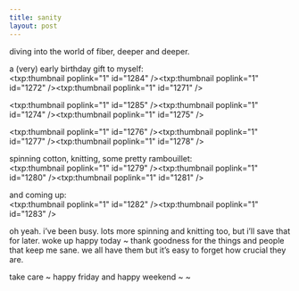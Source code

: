 ```yaml
---
title: sanity    
layout: post
---
```


diving into the world of fiber, deeper and deeper.

a (very) early birthday gift to myself:  
<span class="pic3"><txp:thumbnail poplink="1" id="1284" /><txp:thumbnail poplink="1" id="1272" /><txp:thumbnail poplink="1" id="1271" /></span>

<span class="pic3"><txp:thumbnail poplink="1" id="1285" /><txp:thumbnail poplink="1" id="1274" /><txp:thumbnail poplink="1" id="1275" /></span>

<span class="pic3"><txp:thumbnail poplink="1" id="1276" /><txp:thumbnail poplink="1" id="1277" /><txp:thumbnail poplink="1" id="1278" /></span>

spinning cotton, knitting, some pretty rambouillet:  
<span class="pic3"><txp:thumbnail poplink="1" id="1279" /><txp:thumbnail poplink="1" id="1280" /><txp:thumbnail poplink="1" id="1281" /></span>

and coming up:  
<span class="pic3"><txp:thumbnail poplink="1" id="1282" /><txp:thumbnail poplink="1" id="1283" /></span>

oh yeah. i&#8217;ve been busy. lots more spinning and knitting too, but i&#8217;ll save that for later. woke up happy today ~ thank goodness for the things and people that keep me sane. we all have them but it&#8217;s easy to forget how crucial they are. 

take care ~ happy friday and happy weekend ~ ~
